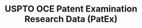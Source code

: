 ---
layout: default
bigquery: https://console.cloud.google.com/bigquery?p=patents-public-data&d=uspto_oce_pair&page=dataset
citation: 'Graham, S. Marco, A., and Miller, A. (2015). “The USPTO Patent Examination
  Research Dataset: A Window on the Process of Patent Examination.”'
contributors: Graham, S. Marco, A., Miller, A.
cost: None
description: The latest version of PatEx (referred to below as the 2020 release) contains
  detailed information on nearly 11.9 million publicly-viewable provisional and non-provisional
  patent applications to the USPTO and over 4.6 million Patent Cooperation Treaty
  (PCT) applications. It is based on data that OCE downloaded from the Patent Examination
  Data System (PEDS) in April, 2021. The PEDS data are sourced from Public PAIR. The
  first time that OCE used PEDS as the basis of PatEx was for the 2019 release. We
  took the PEDS data and organized it into the familiar PatEx data files, which are
  based on the organization of the Public PAIR portal. The data files include information
  on each application’s characteristics, prosecution history, continuation history,
  claims of foreign priority, patent term adjustment history, publication history,
  and correspondence address information.
documentation: 'For the 2019 and later releases, new technical documentation is available
  https://www.uspto.gov/sites/default/files/documents/PatEx-2019-Technical-Doc.pdf


  A document describing the 2014-2017 data sets is available and can be cited as:
  Graham, Stuart J.H. and Marco, Alan C. and Miller, Richard, The USPTO Patent Examination
  Research Dataset: A Window on the Process of Patent Examination (November 30, 2015).
  Available at SSRN: https://ssrn.com/abstract=2702637.'
last_edit: Mon, 04 Apr 2022 19:06:22 GMT
location: https://www.uspto.gov/ip-policy/economic-research/research-datasets/patent-examination-research-dataset-public-pair
maintained_by: EconomicsData@uspto.gov
related_publications: https://ssrn.com/abstract=29956744, https://ssrn.com/abstract=2702637
schema_fields: '[''inventor_rank'', ''inventor_region_code'', ''recorded_date'', ''uspc_class'',
  ''small_entity_indicator'', ''parent_filing_date'', ''earliest_pgpub_number'', ''child_application_number'',
  ''earliest_pgpub_date'', ''patent_number'', ''child_filing_date'', ''application_type'',
  ''inventor_name_last'', ''inventor_address_type'', ''wipo_pub_number'', ''file_location_date'',
  ''patent_issue_date'', ''aia_first_to_file'', ''customer_number'', ''continuation_type'',
  ''inventor_country_code'', ''correspondence_region_name'', ''invention_subject_matter'',
  ''examiner_art_unit'', ''inventor_country_name'', ''examiner_name_middle'', ''confirm_number'',
  ''correspondence_city'', ''invention_title'', ''correspondence_country_name'', ''sequence_number'',
  ''correspondence_street_line_2'', ''atty_docket_number'', ''parent_country_code'',
  ''abandon_date'', ''uspc_subclass'', ''correspondence_region_code'', ''application_number_pair'',
  ''foreign_parent_id'', ''examiner_name_first'', ''file_location'', ''foreign_parent_date'',
  ''appl_status_date'', ''correspondence_street_line_1'', ''correspondence_postal_code'',
  ''event_code'', ''correspondence_name_line_2'', ''status_code'', ''correspondence_name_line_1'',
  ''appl_status_code'', ''filing_date'', ''examiner_name_last'', ''application_number'',
  ''disposal_type'', ''parent_country'', ''status_description'', ''examiner_id'',
  ''inventor_name_middle'', ''event_description'', ''correspondence_country_code'',
  ''wipo_pub_date'', ''inventor_name_first'', ''parent_application_number'']'
shortname: patex
tags:
- patents
- legal
- history
terms_of_use: 'USPTO’s online databases are not designed or intended to be a source
  for bulk downloads of USPTO data when accessed through the website’s interfaces.
  Individuals, companies, IP addresses, or blocks of IP addresses who, in effect,
  deny or decrease service by generating unusually high numbers of database accesses
  (searches, pages, or hits), whether generated manually or in an automated fashion,
  may be denied access to USPTO servers without notice.


  Bulk data products may be separately obtained from the USPTO, either for free or
  at the cost of dissemination. For details, see information on Electronic Bulk Data
  Products: https://www.uspto.gov/learning-and-resources/electronic-bulk-data-products'
title: USPTO OCE Patent Examination Research Data (PatEx)
uuid: 4342caa7-23af-420c-b2f6-6088f133df6a
---